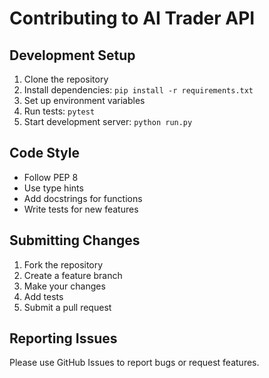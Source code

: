 # Contributing to AI Trader API

## Development Setup

1. Clone the repository
2. Install dependencies: `pip install -r requirements.txt`
3. Set up environment variables
4. Run tests: `pytest`
5. Start development server: `python run.py`

## Code Style

- Follow PEP 8
- Use type hints
- Add docstrings for functions
- Write tests for new features

## Submitting Changes

1. Fork the repository
2. Create a feature branch
3. Make your changes
4. Add tests
5. Submit a pull request

## Reporting Issues

Please use GitHub Issues to report bugs or request features.
